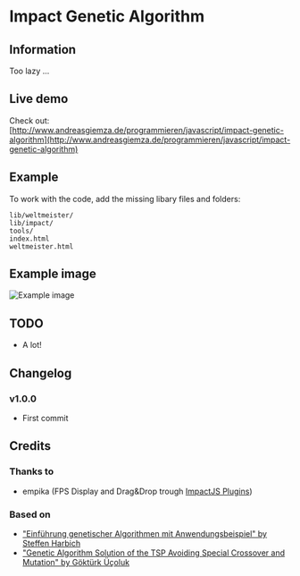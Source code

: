 # Impact Genetic Algorithm 

## Information
Too lazy ...


## Live demo
Check out: [http://www.andreasgiemza.de/programmieren/javascript/impact-genetic-algorithm](http://www.andreasgiemza.de/programmieren/javascript/impact-genetic-algorithm)


## Example
To work with the code, add the missing libary files and folders:
```
lib/weltmeister/
lib/impact/
tools/
index.html
weltmeister.html
```

## Example image
![Example image](https://raw.github.com/hurik/impact-genetic-algorithm/master/example-image.png)


## TODO
* A lot!


## Changelog
### v1.0.0
* First commit


## Credits
### Thanks to
* empika (FPS Display and Drag&Drop trough [ImpactJS Plugins](https://github.com/empika/ImpactJS-Plugins))

### Based on
* ["Einführung genetischer Algorithmen mit Anwendungsbeispiel" by Steffen Harbich](http://www-e.uni-magdeburg.de/harbich/genetische_algorithmen.php)
* ["Genetic Algorithm Solution of the TSP Avoiding Special Crossover and Mutation" by Göktürk Üçoluk](http://www.ceng.metu.edu.tr/~ucoluk/research/publications/tspnew.pdf)
